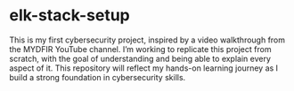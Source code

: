 # elk-stack-setup
This is my first cybersecurity project, inspired by a video walkthrough from the MYDFIR YouTube channel. I’m working to replicate this project from scratch, with the goal of understanding and being able to explain every aspect of it. This repository will reflect my hands-on learning journey as I build a strong foundation in cybersecurity skills.
